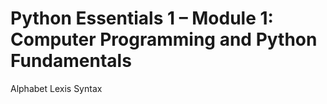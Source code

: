 # Python Essentials 1 – Module 1: Computer Programming and Python Fundamentals 

Alphabet
Lexis
Syntax
